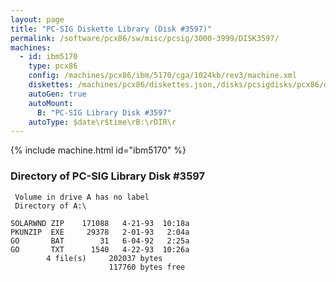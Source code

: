 ```yaml
---
layout: page
title: "PC-SIG Diskette Library (Disk #3597)"
permalink: /software/pcx86/sw/misc/pcsig/3000-3999/DISK3597/
machines:
  - id: ibm5170
    type: pcx86
    config: /machines/pcx86/ibm/5170/cga/1024kb/rev3/machine.xml
    diskettes: /machines/pcx86/diskettes.json,/disks/pcsigdisks/pcx86/diskettes.json
    autoGen: true
    autoMount:
      B: "PC-SIG Library Disk #3597"
    autoType: $date\r$time\rB:\rDIR\r
---
```


{% include machine.html id="ibm5170" %}

### Directory of PC-SIG Library Disk #3597

     Volume in drive A has no label
     Directory of A:\

    SOLARWND ZIP    171088   4-21-93  10:18a
    PKUNZIP  EXE     29378   2-01-93   2:04a
    GO       BAT        31   6-04-92   2:25a
    GO       TXT      1540   4-22-93  10:26a
            4 file(s)     202037 bytes
                          117760 bytes free
